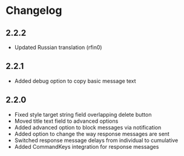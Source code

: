 # Changelog

## 2.2.2

- Updated Russian translation (rfin0)

## 2.2.1

- Added debug option to copy basic message text

## 2.2.0

- Fixed style target string field overlapping delete button
- Moved title text field to advanced options
- Added advanced option to block messages via notification
- Added option to change the way response messages are sent
- Switched response message delays from individual to cumulative
- Added CommandKeys integration for response messages

